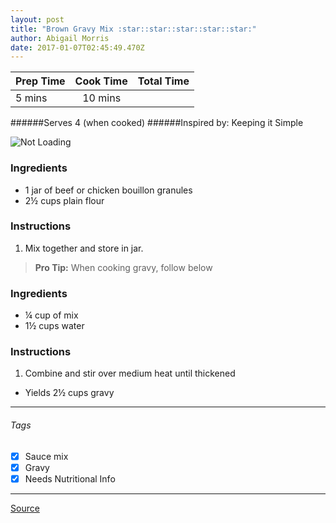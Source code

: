```yaml
---
layout: post
title: "Brown Gravy Mix :star::star::star::star::star:"
author: Abigail Morris
date: 2017-01-07T02:45:49.470Z
---
```


| Prep Time  | Cook Time    | Total Time  |
| ---------- |:------------:| -----------:|
| 5 mins    | 10 mins      |     |


######Serves 4 (when cooked)
######Inspired by: Keeping it Simple

![Not Loading](http://i.imgur.com/xBG0n3W.png)

### Ingredients

* 1 jar of beef or chicken bouillon granules
* 2½ cups plain flour

### Instructions

1. Mix together and store in jar.

> **Pro Tip:** When cooking gravy, follow below

### Ingredients

* ¼ cup of mix
* 1½ cups water

### Instructions

1. Combine and stir over medium  heat  until thickened

* Yields 2½ cups gravy

---

###### Tags
- [x] Sauce mix
- [x] Gravy
- [x] Needs Nutritional Info

---

[Source](http://simplysandras.blogspot.ca/2014/05/homemade-brownchicken-gravy-mix.html)

